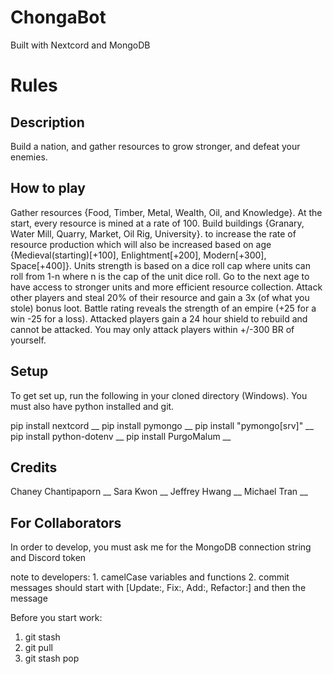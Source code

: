 # ChongaBot
Built with Nextcord and MongoDB

# Rules
## Description
Build a nation, and gather resources to grow stronger, and defeat your enemies.

## How to play
Gather resources {Food, Timber, Metal, Wealth, Oil, and Knowledge}. At the start, every resource
is mined at a rate of 100. Build buildings {Granary, Water Mill, Quarry, Market, Oil Rig, University}.
to increase the rate of resource production which will also be increased based on age {Medieval(starting)[+100], Enlightment[+200], Modern[+300], Space[+400]}.
Units strength is based on a dice roll cap where units can roll from 1-n where n is the cap of the unit dice roll.
Go to the next age to have access to stronger units and more efficient resource collection. 
Attack other players and steal 20% of their resource and gain a 3x (of what you stole) bonus loot.
Battle rating reveals the strength of an empire (+25 for a win -25 for a loss).
Attacked players gain a 24 hour shield to rebuild and cannot be attacked. You may only attack players within +/-300 BR of yourself.

## Setup
To get set up, run the following in your cloned directory (Windows).
You must also have python installed and git.

pip install nextcord __ 
pip install pymongo __
pip install "pymongo[srv]" __
pip install python-dotenv __
pip install PurgoMalum __

## Credits
Chaney Chantipaporn __
Sara Kwon __
Jeffrey Hwang __
Michael Tran __


## For Collaborators
In order to develop, you must ask me for the MongoDB connection string and Discord token

note to developers:
    1. camelCase variables and functions
    2. commit messages should start with [Update:, Fix:, Add:, Refactor:] and then the message

Before you start work:
1. git stash
2. git pull
3. git stash pop